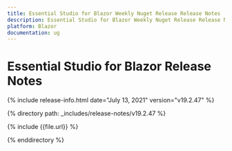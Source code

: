 ```yaml
---
title: Essential Studio for Blazor Weekly Nuget Release Release Notes  
description: Essential Studio for Blazor Weekly Nuget Release Release Notes  
platform: Blazor
documentation: ug
---
```


# Essential Studio for Blazor  Release Notes  

{% include release-info.html date="July 13, 2021"  version="v19.2.47" %} 

{% directory path: _includes/release-notes/v19.2.47 %}

{% include {{file.url}} %}

{% enddirectory %}

